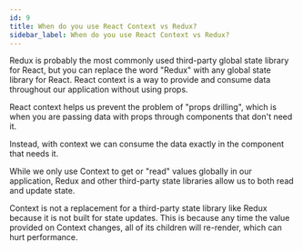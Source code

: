 ```yaml
---
id: 9
title: When do you use React Context vs Redux?
sidebar_label: When do you use React Context vs Redux?
---
```

Redux is probably the most commonly used third-party global state library for React, but you can replace the word "Redux" with any global state library for React.
React context is a way to provide and consume data throughout our application without using props.

React context helps us prevent the problem of "props drilling", which is when you are passing data with props through components that don't need it.

Instead, with context we can consume the data exactly in the component that needs it.

While we only use Context to get or "read" values globally in our application, Redux and other third-party state libraries allow us to both read and update state.

Context is not a replacement for a third-party state library like Redux because it is not built for state updates. This is because any time the value provided on Context changes, all of its children will re-render, which can hurt performance.

<!-- ```jsx
``` -->